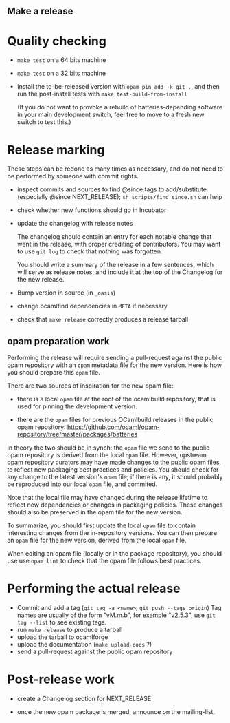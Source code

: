 Make a release
--------------

# Quality checking

- `make test` on a 64 bits machine
- `make test` on a 32 bits machine

- install the to-be-released version with `opam pin add -k git .`, and
  then run the post-install tests with `make test-build-from-install`

  (If you do not want to provoke a rebuild of batteries-depending
  software in your main development switch, feel free to move to
  a fresh new switch to test this.)

# Release marking

These steps can be redone as many times as necessary, and do not need
to be performed by someone with commit rights.

- inspect commits and sources to find @since tags to add/substitute
  (especially @since NEXT_RELEASE); `sh scripts/find_since.sh` can
  help

- check whether new functions should go in Incubator

- update the changelog with release notes

  The changelog should contain an entry for each notable change that
  went in the release, with proper crediting of contributors. You may
  want to use `git log` to check that nothing was forgotten.

  You should write a summary of the release in a few sentences, which
  will serve as release notes, and include it at the top of the
  Changelog for the new release.

- Bump version in source (in `_oasis`)

- change ocamlfind dependencies in `META` if necessary

- check that `make release` correctly produces a release tarball

## opam preparation work

Performing the release will require sending a pull-request against the
public opam repository with an `opam` metadata file for the new
version. Here is how you should prepare this `opam` file.

There are two sources of inspiration for the new opam file:

- there is a local `opam` file at the root of the ocamlbuild
  repository, that is used for pinning the development version.

- there are the `opam` files for previous OCamlbuild releases in the
  public opam repository:
  https://github.com/ocaml/opam-repository/tree/master/packages/batteries

In theory the two should be in synch: the `opam` file we send to the
public opam repository is derived from the local `opam` file. However,
upstream opam repository curators may have made changes to the public
opam files, to reflect new packaging best practices and policies. You
should check for any change to the latest version's `opam` file; if
there is any, it should probably be reproduced into our local `opam`
file, and commited.

Note that the local file may have changed during the release lifetime
to reflect new dependencies or changes in packaging policies. These
changes should also be preserved in the opam file for the new version.

To summarize, you should first update the local `opam` file to contain
interesting changes from the in-repository versions. You can then
prepare an `opam` file for the new version, derived from the local
`opam` file.

When editing an opam file (locally or in the package repository), you
should use use `opam lint` to check that the opam file follows best
practices.

# Performing the actual release

- Commit and add a tag (`git tag -a <name>`; `git push --tags origin`)
  Tag names are usually of the form "vM.m.b", for example "v2.5.3",
  use `git tag --list` to see existing tags.
- run `make release` to produce a tarball
- upload the tarball to ocamlforge
- upload the documentation (`make upload-docs` ?)
- send a pull-request against the public opam repository

# Post-release work

- create a Changelog section for NEXT_RELEASE

- once the new opam package is merged, announce on the mailing-list.

